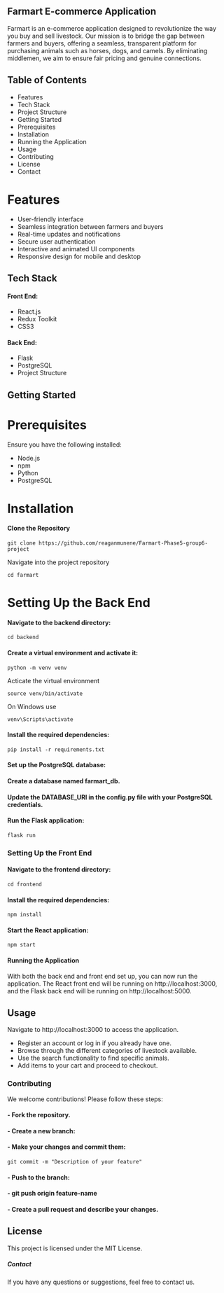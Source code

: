 ## Farmart E-commerce Application
Farmart is an e-commerce application designed to revolutionize the way you buy and sell livestock.
Our mission is to bridge the gap between farmers and buyers, offering a seamless, transparent platform for purchasing animals such as horses, dogs, and camels.
By eliminating middlemen, we aim to ensure fair pricing and genuine connections.

## Table of Contents
* Features
* Tech Stack
* Project Structure
* Getting Started
* Prerequisites
* Installation
* Running the Application
* Usage
* Contributing
* License
* Contact


# Features
- User-friendly interface
- Seamless integration between farmers and buyers
- Real-time updates and notifications
- Secure user authentication
- Interactive and animated UI components
- Responsive design for mobile and desktop


## Tech Stack

#### Front End:

- React.js
- Redux Toolkit
- CSS3

#### Back End:

- Flask
- PostgreSQL
- Project Structure

<!-- ## Project Structure

![alt text](image.png) -->


## Getting Started

# Prerequisites
Ensure you have the following installed:

- Node.js
- npm
- Python
- PostgreSQL


# Installation

#### Clone the Repository


` git clone https://github.com/reaganmunene/Farmart-Phase5-group6-project `

Navigate into the project repository

` cd farmart `


# Setting Up the Back End

#### Navigate to the backend directory:


` cd backend `


#### Create a virtual environment and activate it:


` python -m venv venv `

Acticate the virtual environment

` source venv/bin/activate `

On Windows use

`venv\Scripts\activate`


#### Install the required dependencies:


` pip install -r requirements.txt `

#### Set up the PostgreSQL database:

#### Create a database named farmart_db.
#### Update the DATABASE_URI in the config.py file with your PostgreSQL credentials.
#### Run the Flask application:


` flask run `


### Setting Up the Front End

#### Navigate to the frontend directory:


` cd frontend `

#### Install the required dependencies:

` npm install `


#### Start the React application:


` npm start `


#### Running the Application


With both the back end and front end set up, you can now run the application. The React front end will be running on http://localhost:3000, and the Flask back end will be running on http://localhost:5000.

## Usage
Navigate to http://localhost:3000 to access the application.
- Register an account or log in if you already have one.
- Browse through the different categories of livestock available.
- Use the search functionality to find specific animals.
- Add items to your cart and proceed to checkout.


### Contributing
We welcome contributions! Please follow these steps:

#### - Fork the repository.

#### - Create a new branch:

#### - Make your changes and commit them:


` git commit -m "Description of your feature" `


#### - Push to the branch:

#### - git push origin feature-name


#### - Create a pull request and describe your changes.

## License
This project is licensed under the MIT License.

##### Contact
If you have any questions or suggestions, feel free to contact us.


